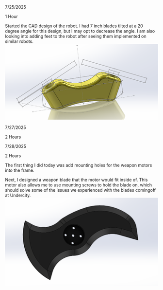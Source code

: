 7/25/2025

1 Hour

Started the CAD design of the robot. I had 7 inch blades tilted at a 20 degree angle for this design, but I may opt to decrease the angle.  I am also looking into adding feet to the robot after seeing them implemented on similar robots.
![](https://github.com/KyleDavis2200/Banana-V2/blob/main/IMAGES/image_2025-07-25_222331245.png)

7/27/2025

2 Hours

7/28/2025

2 Hours

The first thing I did today was add mounting holes for the weapon motors into the frame.

Next, I designed a weapon blade that the motor would fit inside of. This motor also allows me to use mounting screws to hold the blade on, which should solve some of the issues we experienced with the blades comingoff at Undercity.
![](https://github.com/KyleDavis2200/Banana-V2/blob/main/IMAGES/image_2025-07-28_180544761.png)
